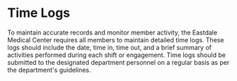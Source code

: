 # Time Logs

To maintain accurate records and monitor member activity, the Eastdale Medical Center requires all members to maintain detailed time logs. These logs should include the date, time in, time out, and a brief summary of activities performed during each shift or engagement. Time logs should be submitted to the designated department personnel on a regular basis as per the department's guidelines.
